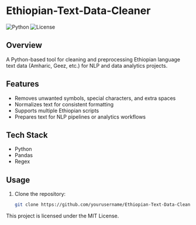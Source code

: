 # Ethiopian-Text-Data-Cleaner

![Python](https://img.shields.io/badge/Python-3.11-blue)
![License](https://img.shields.io/badge/License-MIT-green)

## Overview
A Python-based tool for cleaning and preprocessing Ethiopian language text data (Amharic, Geez, etc.) for NLP and data analytics projects.

## Features
- Removes unwanted symbols, special characters, and extra spaces
- Normalizes text for consistent formatting
- Supports multiple Ethiopian scripts
- Prepares text for NLP pipelines or analytics workflows

## Tech Stack
- Python  
- Pandas  
- Regex

## Usage
1. Clone the repository:
   ```bash
   git clone https://github.com/yourusername/Ethiopian-Text-Data-Cleaner.git
This project is licensed under the MIT License.
